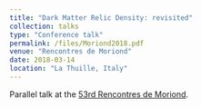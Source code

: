 ```yaml
---
title: "Dark Matter Relic Density: revisited"
collection: talks
type: "Conference talk"
permalink: /files/Moriond2018.pdf
venue: "Rencontres de Moriond"
date: 2018-03-14
location: "La Thuille, Italy"
---
```


Parallel talk at the [53rd Rencontres de Moriond](https://indico.in2p3.fr/event/16579/).
